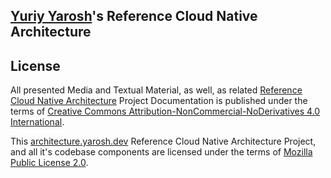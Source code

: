 ## [Yuriy Yarosh](https://www.linkedin.com/in/yuriy-yarosh-171ba3b9/)'s Reference Cloud Native Architecture



## License 

All presented Media and Textual Material, as well, as related [Reference Cloud Native Architecture](https://architecture.yarosh.dev) Project Documentation is published under the terms of [Creative Commons Attribution-NonCommercial-NoDerivatives 4.0 International](../../LICENSE-CONTENT).

This [architecture.yarosh.dev](https://architecture.yarosh.dev) Reference Cloud Native Architecture Project, and all it's codebase components are licensed under the terms of [Mozilla Public License 2.0](../../LICENSE).